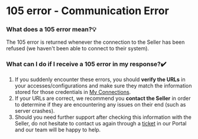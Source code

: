 ﻿---
sidebar_position: 6
---

# 105 error - Communication Error

### What does a 105 error mean?💡
The 105 error is returned whenever the connection to the Seller has been refused (we haven't been able to connect to their system).

### What can I do if I receive a 105 error in my response?✔️
1. If you suddenly encounter these errors, you should **verify the URLs** in your accesses/configurations and make sure they match the information stored for those credentials in [My Connections](/kb/connections/my-connections/).
1. If your URLs are correct, we recommend you **contact the Seller** in order to determine if they are encountering any issues on their end (such as server crashes).
1. Should you need further support after checking this information with the Seller, do not hesitate to contact us again through a [ticket](https://app.travelgatex.com/tickets) in our Portal and our team will be happy to help.

